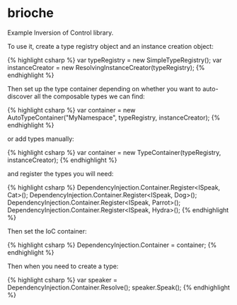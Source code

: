 brioche
=======

Example Inversion of Control library.

To use it, create a type registry object and an instance creation object:

{% highlight csharp %}
var typeRegistry = new SimpleTypeRegistry();
var instanceCreator = new ResolvingInstanceCreator(typeRegistry);
{% endhighlight %}

Then set up the type container depending on whether you want to auto-discover all the composable types we can find:

{% highlight csharp %}
var container = new AutoTypeContainer("MyNamespace", typeRegistry, instanceCreator);
{% endhighlight %}

or add types manually:
 
{% highlight csharp %}
var container = new TypeContainer(typeRegistry, instanceCreator);
{% endhighlight %}

and register the types you will need:

{% highlight csharp %}
DependencyInjection.Container.Register<ISpeak, Cat>();
DependencyInjection.Container.Register<ISpeak, Dog>();
DependencyInjection.Container.Register<ISpeak, Parrot>();
DependencyInjection.Container.Register<ISpeak, Hydra>();
{% endhighlight %}

Then set the IoC container:

{% highlight csharp %}
DependencyInjection.Container = container;
{% endhighlight %}				

Then when you need to create a type:

{% highlight csharp %}
var speaker = DependencyInjection.Container.Resolve<ISpeak>();
speaker.Speak();
{% endhighlight %}
